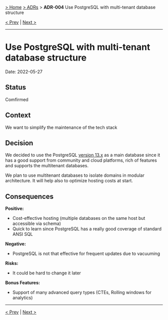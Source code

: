 [> Home](../README.md) [> ADRs](README.md) > **ADR-004** Use PostgreSQL with multi-tenant database structure

[< Prev](ADR-003-rest-api-versioning.md)  |  [Next >](ADR-005-use-docker.md)

---

# Use PostgreSQL with multi-tenant database structure

Date: 2022-05-27

## Status

Comfirmed

## Context

We want to simplify the maintenance of the tech stack

## Decision

We decided to use the PostgreSQL [version 13.x](https://endoflife.date/postgresql) as a main database since
it has a good support from community and cloud platforms, rich of features and supports the multitenant databases.

We plan to use multitenant databases to isolate domains in modular architecture. It will help also to optimize hosting costs at start.

## Consequences

**Positive:**

- Cost-effective hosting (multiple databases on the same host but accessible via schema)
- Quick to learn since PostgreSQL has a really good coverage of standard ANSI SQL

**Negative:**

- PostgreSQL is not that effective for frequent updates due to vacuuming

**Risks:**

- It could be hard to change it later

**Bonus Features:**

- Support of many advanced query types (CTEs, Rolling windows for analytics)

---

[< Prev](ADR-003-rest-api-versioning.md)  |  [Next >](ADR-005-use-docker.md)

